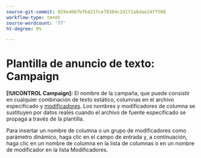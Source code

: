 ```yaml
---
source-git-commit: 029e406fbfb4217ce78364c2d1f1a6dae24ff588
workflow-type: tm+mt
source-wordcount: '77'
ht-degree: 0%

---
```

# Plantilla de anuncio de texto: Campaign

**[!UICONTROL Campaign]:** El nombre de la campaña, que puede consistir en cualquier combinación de texto estático, columnas en el archivo especificado y [modificadores](/help/search-social-commerce/campaign-management/inventory-feeds/modifiers-manage.md). Los nombres y modificadores de columna se sustituyen por datos reales cuando el archivo de fuente especificado se propaga a través de la plantilla.

Para insertar un nombre de columna o un grupo de modificadores como parámetro dinámico, haga clic en el campo de entrada y, a continuación, haga clic en un nombre de columna en la lista de columnas o en un nombre de modificador en la lista Modificadores.
